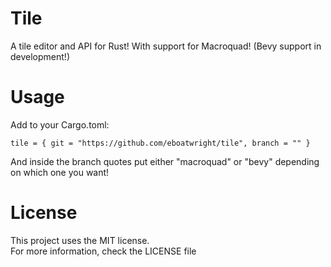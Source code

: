 # Tile
 A tile editor and API for Rust! With support for Macroquad! (Bevy support in development!)

# Usage
 Add to your Cargo.toml:
```
tile = { git = "https://github.com/eboatwright/tile", branch = "" }
```
 And inside the branch quotes put either "macroquad" or "bevy" depending on which one you want!

# License
 This project uses the MIT license.<br>
 For more information, check the LICENSE file

